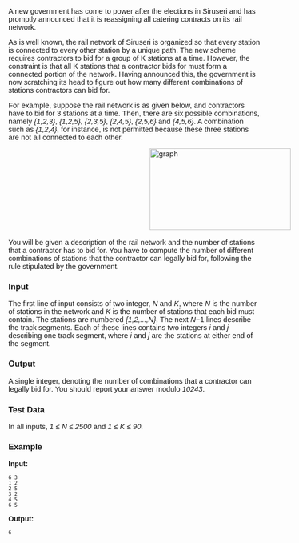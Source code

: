 <p><span style="font-family: helvetica; font-size: 11pt;">A new government has come to power after the elections in Siruseri and has promptly announced that it is reassigning all catering contracts on its rail network.</span></p>
<div title="Page 1">
<div>
<div>
<p><span style="font-family: helvetica;"><span style="font-size: 11pt;">As is well known, the rail network of Siruseri is organized so that every station is connected to every other station by a unique path. The new scheme requires contractors to bid for a group of </span><span style="font-size: 11pt;">K </span><span style="font-size: 11pt;">stations at a time. However, the constraint is that all </span><span style="font-size: 11pt;">K </span><span style="font-size: 11pt;">stations that a contractor bids for must form a connected portion of the network. Having announced this, the government is now scratching its head to figure out how many different combinations of stations contractors can bid for. </span></span></p>
<p><span style="font-family: helvetica;"><span style="font-size: 11pt;">For example, suppose the rail network is as given below, and contractors have to bid for 3 stations at a time. Then, there are six possible combinations, namely </span><em><span style="font-size: 11pt;">{</span><span style="font-size: 11pt;">1</span><span style="font-size: 11pt;">,</span><span style="font-size: 11pt;">2</span><span style="font-size: 11pt;">,</span><span style="font-size: 11pt;">3</span><span style="font-size: 11pt;">}</span></em><span style="font-size: 11pt;">, </span><em><span style="font-size: 11pt;">{</span><span style="font-size: 11pt;">1</span><span style="font-size: 11pt;">,</span><span style="font-size: 11pt;">2</span><span style="font-size: 11pt;">,</span><span style="font-size: 11pt;">5</span><span style="font-size: 11pt;">}</span></em><span style="font-size: 11pt;">, </span><em><span style="font-size: 11pt;">{</span><span style="font-size: 11pt;">2</span><span style="font-size: 11pt;">,</span><span style="font-size: 11pt;">3</span><span style="font-size: 11pt;">,</span><span style="font-size: 11pt;">5</span><span style="font-size: 11pt;">}</span></em><span style="font-size: 11pt;">, </span><em><span style="font-size: 11pt;">{</span><span style="font-size: 11pt;">2</span><span style="font-size: 11pt;">,</span><span style="font-size: 11pt;">4</span><span style="font-size: 11pt;">,</span><span style="font-size: 11pt;">5</span><span style="font-size: 11pt;">}</span></em><span style="font-size: 11pt;">, </span><em><span style="font-size: 11pt;">{</span><span style="font-size: 11pt;">2</span><span style="font-size: 11pt;">,</span><span style="font-size: 11pt;">5</span><span style="font-size: 11pt;">,</span><span style="font-size: 11pt;">6</span></em><span style="font-size: 11pt;"><em>}</em> </span><span style="font-size: 11pt;">and </span><em><span style="font-size: 11pt;">{</span><span style="font-size: 11pt;">4</span><span style="font-size: 11pt;">,</span><span style="font-size: 11pt;">5</span><span style="font-size: 11pt;">,</span><span style="font-size: 11pt;">6</span><span style="font-size: 11pt;">}</span></em><span style="font-size: 11pt;">. A combination such as </span><em><span style="font-size: 11pt;">{</span><span style="font-size: 11pt;">1</span><span style="font-size: 11pt;">,</span><span style="font-size: 11pt;">2</span><span style="font-size: 11pt;">,</span><span style="font-size: 11pt;">4</span><span style="font-size: 11pt;">}</span></em><span style="font-size: 11pt;">, for instance, is not permitted because these three stations are not all connected to each other.&nbsp;</span></span></p>
</div>
</div>
</div>
<p><span style="white-space: pre;"><span style="white-space: pre;"> </span> </span><img style="margin-left: 275px; margin-right: 275px;" src="./21745/file/ApDveWOM.png" alt="graph" width="282" height="163"></p>
<p><span style="font-family: helvetica; font-size: 11pt;">You will be given a description of the rail network and the number of stations that a contractor has to bid for. You have to compute the number of different combinations of stations that the contractor can legally bid for, following the rule stipulated by the government.&nbsp;</span></p>
<h3><span style="font-family: helvetica;">Input</span></h3>
<div title="Page 1">
<div>
<div>
<p><span style="font-family: helvetica;"><span style="font-size: 11pt;">The first line of input consists of two integer, </span><span style="font-size: 11pt;"><em>N</em> </span><span style="font-size: 11pt;">and </span><span style="font-size: 11pt;"><em>K</em></span><span style="font-size: 11pt;">, where </span><span style="font-size: 11pt;"><em>N</em> </span><span style="font-size: 11pt;">is the number of stations in the network and </span><span style="font-size: 11pt;"><em>K</em> </span><span style="font-size: 11pt;">is the number of stations that each bid must contain. The stations are numbered </span><em><span style="font-size: 11pt;">{</span><span style="font-size: 11pt;">1</span><span style="font-size: 11pt;">,</span><span style="font-size: 11pt;">2</span><span style="font-size: 11pt;">,...,N</span><span style="font-size: 11pt;">}</span></em><span style="font-size: 11pt;">. The next </span><span style="font-size: 11pt;"><em>N</em></span><span style="font-size: 11pt;">−</span><span style="font-size: 11pt;">1 lines describe the track segments. Each of these lines contains two integers </span><span style="font-size: 11pt;"><em>i</em> </span><span style="font-size: 11pt;">and </span><span style="font-size: 11pt;"><em>j</em> </span><span style="font-size: 11pt;">describing one track segment, where </span><span style="font-size: 11pt;"><em>i</em> </span><span style="font-size: 11pt;">and </span><span style="font-size: 11pt;"><em>j</em> </span><span style="font-size: 11pt;">are the stations at either end of the segment.&nbsp;</span></span></p>
</div>
</div>
</div>
<h3><span style="font-family: helvetica;">Output</span></h3>
<div title="Page 1">
<div>
<div>
<p><span style="font-family: helvetica;"><span style="font-size: 11pt;">A single integer, denoting the number of combinations that a contractor can legally bid for. </span><span style="font-size: 11pt;">You should report your answer modulo <em>10243</em>.</span></span><span style="font-size: 11.000000pt; font-family: 'CMTI10';">&nbsp;</span></p>
<h3><span style="font-family: helvetica;">Test Data</span></h3>
<div title="Page 1">
<div>
<div>
<p><span style="font-family: helvetica;"><span style="font-size: 11pt;">In all inputs, <em>1 </em></span><em><span style="font-size: 11pt;">≤ </span><span style="font-size: 11pt;">N </span><span style="font-size: 11pt;">≤ </span></em><span style="font-size: 11pt;"><em>2500</em> and <em>1 </em></span><em><span style="font-size: 11pt;">≤ </span><span style="font-size: 11pt;">K </span><span style="font-size: 11pt;">≤ </span></em><span style="font-size: 11pt;"><em>90</em>.&nbsp;</span></span></p>
</div>
</div>
</div>
</div>
</div>
</div>
<h3><span style="font-family: helvetica;">Example</span></h3>
<p><span style="font-family: helvetica;"><strong>Input:</strong></span></p>
<pre><span style="font-size: small;">6 3
1 2
2 5
3 2
4 5
6 5</span>
</pre>
<p><span style="font-family: helvetica;"><strong>Output:</strong> </span></p>
<pre><span style="font-size: small;">6</span></pre>
<p>&nbsp;</p>